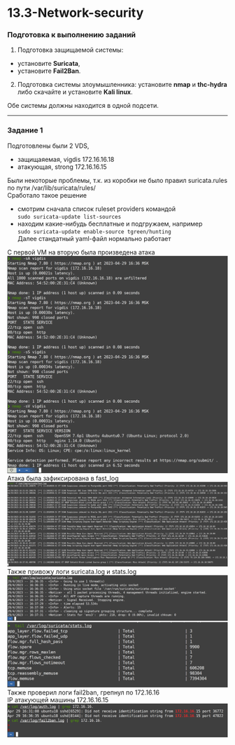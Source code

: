 # 13.3-Network-security

### Подготовка к выполнению заданий

1.  Подготовка защищаемой системы:

-   установите **Suricata**,
-   установите **Fail2Ban**.

2.  Подготовка системы злоумышленника: установите **nmap** и **thc-hydra** либо скачайте и установите **Kali linux**.

Обе системы должны находится в одной подсети.

---
### Задание 1

Подготовлены были 2 VDS, 
- защищаяемая, vigdis 172.16.16.18 
- атакующая, strong 172.16.16.15   

Были некоторые проблемы, т.к. из коробки не было правил suricata.rules по  пути /var/lib/suricata/rules/  
Сработало такое решение   
- смотрим сначала список ruleset providers командой   
`sudo suricata-update list-sources`  
- находим какие-нибудь бесплатные и подгружаем, например  
`sudo suricata-update enable-source tgreen/hunting`  
Далее стандатный yaml-файл нормально работает

С первой VM  на вторую была произведена атака  
![attack](https://github.com/RSafin12/13.3-Network-security/blob/main/attack.png)
Атака была зафиксирована в fast_log  
![fast_log](https://github.com/RSafin12/13.3-Network-security/blob/main/fast_log.png)  
Также привожу логи suricata.log и stats.log  
![suricata.log](https://github.com/RSafin12/13.3-Network-security/blob/main/suricata_log.png)
![stats.log](https://github.com/RSafin12/13.3-Network-security/blob/main/suricata_stats.png)
Также проверил логи fail2ban, грепнул по 172.16.16  
IP атакующей машины 172.16.16.15  
![f2b](https://github.com/RSafin12/13.3-Network-security/blob/main/f2b_logs.png)
